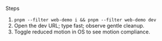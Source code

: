 <!--══════════════════════════════════════════════════
  ╔══════════════════════════════════════════════════════╗
  ║  ░  T U T O R I A L  —  5 - M I N   D E M O  ░░░░░░  ║
  ║                                                      ║
  ║                                                      ║
  ║                                                      ║
  ║                                                      ║
  ║           ╌╌  P L A C E H O L D E R  ╌╌              ║
  ║                                                      ║
  ║                                                      ║
  ║                                                      ║
  ║                                                      ║
  ╚══════════════════════════════════════════════════════╝
    • WHAT ▸ Try MindTyper via web demo
    • WHY  ▸ Experience the first “aha” in minutes
    • HOW  ▸ Use `web-demo/` with local engine stubs
-->

Steps

1. `pnpm --filter web-demo i && pnpm --filter web-demo dev`
2. Open the dev URL; type fast; observe gentle cleanup.
3. Toggle reduced motion in OS to see motion compliance.
